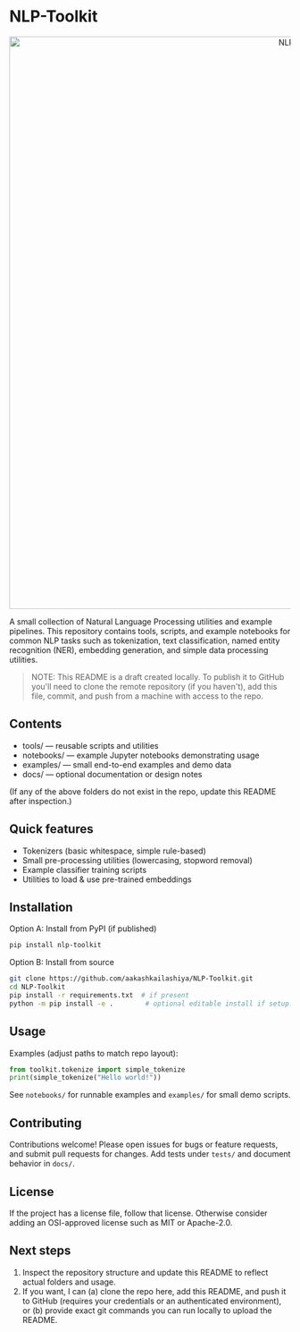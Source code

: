 # NLP-Toolkit
<div align="center">
<img 
  src="https://github.com/user-attachments/assets/b7b0cccd-d83d-4d96-ba83-fd4c4e5deef2" 
  alt="NLP Toolkit" 
  width="1024" 
  height="1024" 
/>
</div>

A small collection of Natural Language Processing utilities and example pipelines. This repository contains tools, scripts, and example notebooks for common NLP tasks such as tokenization, text classification, named entity recognition (NER), embedding generation, and simple data processing utilities.

> NOTE: This README is a draft created locally. To publish it to GitHub you'll need to clone the remote repository (if you haven't), add this file, commit, and push from a machine with access to the repo.

## Contents

- tools/ — reusable scripts and utilities
- notebooks/ — example Jupyter notebooks demonstrating usage
- examples/ — small end-to-end examples and demo data
- docs/ — optional documentation or design notes

(If any of the above folders do not exist in the repo, update this README after inspection.)

## Quick features

- Tokenizers (basic whitespace, simple rule-based)
- Small pre-processing utilities (lowercasing, stopword removal)
- Example classifier training scripts
- Utilities to load & use pre-trained embeddings

## Installation

Option A: Install from PyPI (if published)

```bash
pip install nlp-toolkit
```

Option B: Install from source

```bash
git clone https://github.com/aakashkailashiya/NLP-Toolkit.git
cd NLP-Toolkit
pip install -r requirements.txt  # if present
python -m pip install -e .        # optional editable install if setup.py/pyproject exists
```

## Usage

Examples (adjust paths to match repo layout):

```python
from toolkit.tokenize import simple_tokenize
print(simple_tokenize("Hello world!"))
```

See `notebooks/` for runnable examples and `examples/` for small demo scripts.

## Contributing

Contributions welcome! Please open issues for bugs or feature requests, and submit pull requests for changes. Add tests under `tests/` and document behavior in `docs/`.

## License

If the project has a license file, follow that license. Otherwise consider adding an OSI-approved license such as MIT or Apache-2.0.

## Next steps

1. Inspect the repository structure and update this README to reflect actual folders and usage.
2. If you want, I can (a) clone the repo here, add this README, and push it to GitHub (requires your credentials or an authenticated environment), or (b) provide exact git commands you can run locally to upload the README.
